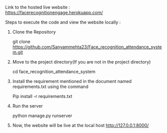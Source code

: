 Link to the hosted live website : https://facerecognitionengage.herokuapp.com/

Steps to execute the code and view the website locally :
1) Clone the Repository

   git clone https://github.com/Sanyammehta23/Face_recognition_attendance_system.git
2) Move to the project directory(If you are not in the project directory)

   cd face_recognition_attendance_system
3) Install the requirement mentioned in the document named requirements.txt using the command 
   
   Pip install -r requirements.txt
4) Run the server
  
   python manage.py runserver
  
5) Now, the website will be live at the local host 
   http://127.0.0.1:8000/
